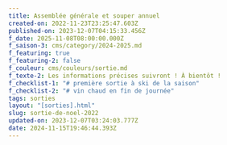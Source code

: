 ```yaml
---
title: Assemblée générale et souper annuel
created-on: 2022-11-23T23:25:47.603Z
published-on: 2023-12-07T04:15:33.456Z
f_date: 2025-11-08T08:00:00.000Z
f_saison-3: cms/category/2024-2025.md
f_featuring: true
f_featuring-2: false
f_couleur: cms/couleurs/sortie.md
f_texte-2: Les informations précises suivront ! À bientôt !
f_checklist-1: "# première sortie à ski de la saison"
f_checklist-2: "# vin chaud en fin de journée"
tags: sorties
layout: "[sorties].html"
slug: sortie-de-noel-2022
updated-on: 2023-12-07T03:24:03.777Z
date: 2024-11-15T19:46:44.393Z
---
```

